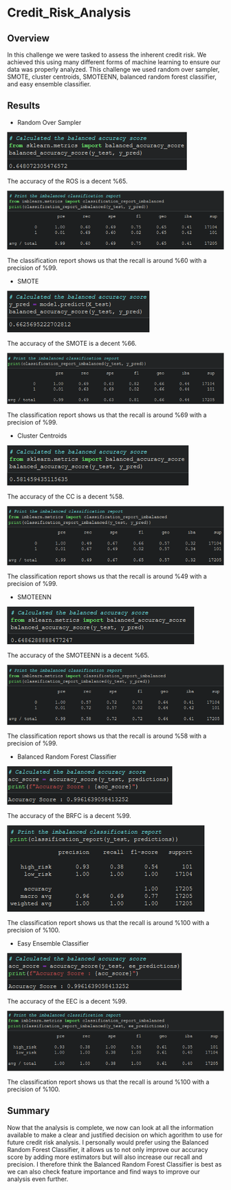 # Credit_Risk_Analysis
## Overview 
In this challenge we were tasked to assess the inherent credit risk. We achieved this using many different forms of machine learning to ensure our data was properly analyzed. This challenge we used random over sampler, SMOTE, cluster centroids, SMOTEENN, balanced random forest classifier, and easy ensemble classifier.

## Results
- Random Over Sampler

!["Random Over Sampler Accuracy Score"](Resources/ros_acc_score.png)

The accuracy of the ROS is a decent %65.

!["Random Over Sampler Classification Report"](Resources/ros_class_report.png)

The classification report shows us that the recall is around %60 with a precision of %99.

- SMOTE

!["SMOTE Accuracy Score"](Resources/smote_acc_score.png)

The accuracy of the SMOTE is a decent %66.

!["SMOTE Classification Report"](Resources/smote_class_report.png)

The classification report shows us that the recall is around %69 with a precision of %99.

- Cluster Centroids

!["Cluster Centroids Accuracy Score"](Resources/cc_acc_score.png)

The accuracy of the CC is a decent %58.

!["Cluster Centroids Classification Report"](Resources/cc_class_report.png)

The classification report shows us that the recall is around %49 with a precision of %99.

- SMOTEENN

!["SMOTEENN Accuracy Score"](Resources/smoteenn_acc_score.png)

The accuracy of the SMOTEENN is a decent %65.

!["SMOTEENN Classification Report"](Resources/smoteenn_class_report.png)

The classification report shows us that the recall is around %58 with a precision of %99.

- Balanced Random Forest Classifier

!["Balanced Random Forest Classifier Accuracy Score"](Resources/brfc_acc_score.png)

The accuracy of the BRFC is a decent %99.

!["Balanced Random Forest Classifier Classification Report"](Resources/brfc_class_report.png)

The classification report shows us that the recall is around %100 with a precision of %100.

- Easy Ensemble Classifier

!["Easy Ensemble Classifier Accuracy Score"](Resources/ee_acc_score.png)

The accuracy of the EEC is a decent %99.

!["Easy Ensemble Classifier Classification Report"](Resources/ee_class_report.png)

The classification report shows us that the recall is around %100 with a precision of %100.

## Summary
Now that the analysis is complete, we now can look at all the information available to make a clear and justified decision on which agorithm to use for future credit risk analysis. I personally would prefer using the Balanced Random Forest Classifier, it allows us to not only improve our accuracy score by adding more estimators but will also increase our recall and precision. I therefore think the Balanced Random Forest Classifier is best as we can also check feature importance and find ways to improve our analysis even further.

